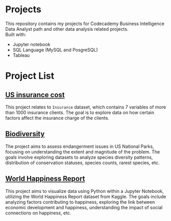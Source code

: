 # Projects
This repository contains my projects for Codecademy Business Intelligence Data Analyst path and other data analysis related projects.\
Built with:
- Jupyter notebook
- SQL Language (MySQL and PosgreSQL)
- Tableau

# Project List
## [US insurance cost](https://github.com/kamil-naly/projects/tree/main/US%20insurance%20cost)
This project relates to `Insurance` dataset, which contains 7 variables of more than 1000 insurance clients.
The goal is to explore data on how certain factors affect the insurance charge of the clients.
## [Biodiversity](https://github.com/kamil-naly/projects/tree/main/Biodiversity)
The project aims to assess endangerment issues in US National Parks, focusing on understanding the extent and magnitude of the problem. 
The goals involve exploring datasets to analyze species diversity patterns, distribution of conservation statuses, species counts, rarest species, etc.
## [World Happiness Report](https://github.com/kamil-naly/projects/tree/main/World%20Happiness%20Report)
This project aims to visualize data using Python within a Jupyter Notebook, utilizing the World Happiness Report dataset from Kaggle. 
The goals include analyzing factors contributing to happiness, exploring the link between economic development and happiness, understanding the impact of social connections on happiness, etc.

